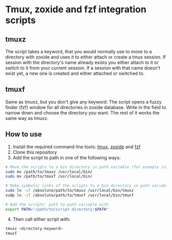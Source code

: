 # Tmux, zoxide and fzf integration scripts

## tmuxz

The script takes a keyword, that you would normally use to move to a directory with zoxide and uses it to either attach or create a tmux session. If session with the directory's name already exists you either attach to it or switch to it from your current session. If a session with that name doesn't exist yet, a new one is created and either attached or switched to.

## tmuxf

Same as tmuxz, but you don't give any keyword. The script opens a fuzzy finder (fzf) window for all directories in zoxide database. Write in the field to narrow down and choose the directory you want. The rest of it works the same way as tmuxz.

## How to use

1. Install the required command line tools: [tmux](https://github.com/tmux/tmux/wiki/Installing), [zoxide](https://github.com/ajeetdsouza/zoxide#installation) and [fzf](https://github.com/junegunn/fzf#installation)
2. Clone this repository
3. Add the script to path in one of the following ways: 

```bash
# Move the scripts to a bin directory in path variable (for example /usr/local/bin)
sudo mv /path/to/tmuxz /usr/local/bin/
sudo mv /path/to/tmuxf /usr/local/bin/

# Make symbolic links of the scripts to a bin directory in path variable (for example /usr/local/bin)
sudo ln -sT /absolute/path/to/tmuxz /usr/local/bin/tmuxz
sudp ln -sT /absolute/path/to/tmuxf /usr/local/bin/tmuxf

# Add the scripts' path to path variable with
export PATH="/path/to/script-directory:$PATH"
```

4. Then call either script with:

```bash
tmuxz <directory-keyword>
tmuxf
```
